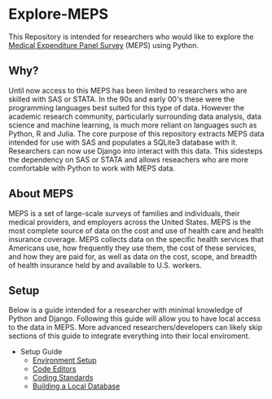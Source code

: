 # Explore-MEPS

This Repository is intended for researchers who would like to explore the [Medical Expenditure Panel Survey](https://www.meps.ahrq.gov/mepsweb/index.jsp) (MEPS) using Python.

## Why?

Until now access to this MEPS has been limited to researchers who are skilled with SAS or STATA. In the 90s and early
00's these were the programming languages best suited for this type of data. However the academic research community,
particularly surrounding data analysis, data science and machine learning, is much more reliant on languages such as
Python, R and Julia. The core purpose of this repository extracts MEPS data intended for use with SAS and populates
a SQLite3 database with it. Researchers can now use Django into interact with this data. This sidesteps the
dependency on SAS or STATA and allows reseachers who are more comfortable with Python to work with MEPS data.

## About MEPS

MEPS is a set of large-scale surveys of families and individuals, their medical providers, and employers across
the United States. MEPS is the most complete source of data on the cost and use of health care and health insurance
coverage. MEPS collects data on the specific health services that Americans use, how frequently they use them, the
cost of these services, and how they are paid for, as well as data on the cost, scope, and breadth of health insurance
held by and available to U.S. workers.

## Setup

Below is a guide intended for a researcher with minimal knowledge of Python and Django. Following this guide will allow
you to have local access to the data in MEPS. More advanced researchers/developers can likely skip sections of this guide
to integrate everything into their local enviroment.

- Setup Guide
  - [Environment Setup](setup/environment_setup.md)
  - [Code Editors](setup/code_editor.md)
  - [Coding Standards](setup/coding_standards.md)
  - [Building a Local Database](setup/local_db.md)

